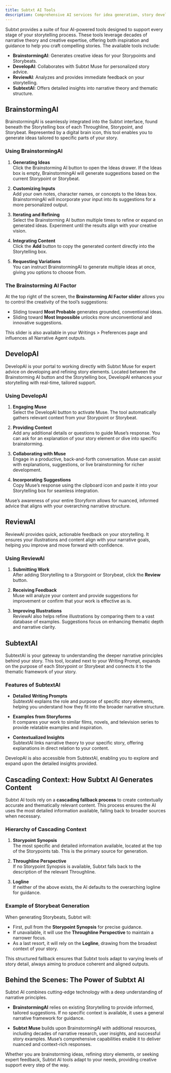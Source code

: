 ```yaml
---
title: Subtxt AI Tools
description: Comprehensive AI services for idea generation, story development, and analysis
---
```


Subtxt provides a suite of four AI-powered tools designed to support every stage of your storytelling process. These tools leverage decades of narrative theory and creative expertise, offering both inspiration and guidance to help you craft compelling stories. The available tools include:

- **BrainstormingAI**: Generates creative ideas for your Storypoints and Storybeats.  
- **DevelopAI**: Collaborates with Subtxt Muse for personalized story advice.  
- **ReviewAI**: Analyzes and provides immediate feedback on your storytelling.  
- **SubtextAI**: Offers detailed insights into narrative theory and thematic structure.

## BrainstormingAI  

BrainstormingAI is seamlessly integrated into the Subtxt interface, found beneath the Storytelling box of each Throughline, Storypoint, and Storybeat. Represented by a digital brain icon, this tool enables you to generate ideas tailored to specific parts of your story.  

### Using BrainstormingAI  

1. **Generating Ideas**  
   Click the Brainstorming AI button to open the Ideas drawer. If the Ideas box is empty, BrainstormingAI will generate suggestions based on the current Storypoint or Storybeat.  

2. **Customizing Inputs**  
   Add your own notes, character names, or concepts to the Ideas box. BrainstormingAI will incorporate your input into its suggestions for a more personalized output.  

3. **Iterating and Refining**  
   Select the Brainstorming AI button multiple times to refine or expand on generated ideas. Experiment until the results align with your creative vision.  

4. **Integrating Content**  
   Click the **Add** button to copy the generated content directly into the Storytelling box.  

5. **Requesting Variations**  
   You can instruct BrainstormingAI to generate multiple ideas at once, giving you options to choose from.  

### The Brainstorming AI Factor  

At the top right of the screen, the **Brainstorming AI Factor slider** allows you to control the creativity of the tool’s suggestions:  
- Sliding toward **Most Probable** generates grounded, conventional ideas.  
- Sliding toward **Most Impossible** unlocks more unconventional and innovative suggestions.  

This slider is also available in your Writings > Preferences page and influences all Narrative Agent outputs.  

## DevelopAI  

DevelopAI is your portal to working directly with Subtxt Muse for expert advice on developing and refining story elements. Located between the Brainstorming AI button and the Storytelling box, DevelopAI enhances your storytelling with real-time, tailored support.  

### Using DevelopAI  

1. **Engaging Muse**  
   Select the DevelopAI button to activate Muse. The tool automatically gathers relevant context from your Storypoint or Storybeat.  

2. **Providing Context**  
   Add any additional details or questions to guide Muse’s response. You can ask for an explanation of your story element or dive into specific brainstorming.  

3. **Collaborating with Muse**  
   Engage in a productive, back-and-forth conversation. Muse can assist with explanations, suggestions, or live brainstorming for richer development.  

4. **Incorporating Suggestions**  
   Copy Muse’s response using the clipboard icon and paste it into your Storytelling box for seamless integration.  

Muse’s awareness of your entire Storyform allows for nuanced, informed advice that aligns with your overarching narrative structure.  

## ReviewAI  

ReviewAI provides quick, actionable feedback on your storytelling. It ensures your illustrations and content align with your narrative goals, helping you improve and move forward with confidence.  

### Using ReviewAI  

1. **Submitting Work**  
   After adding Storytelling to a Storypoint or Storybeat, click the **Review** button.  

2. **Receiving Feedback**  
   Muse will analyze your content and provide suggestions for improvement or confirm that your work is effective as is.  

3. **Improving Illustrations**  
   ReviewAI also helps refine illustrations by comparing them to a vast database of examples. Suggestions focus on enhancing thematic depth and narrative clarity.  
   
## SubtextAI  

SubtextAI is your gateway to understanding the deeper narrative principles behind your story. This tool, located next to your Writing Prompt, expands on the purpose of each Storypoint or Storybeat and connects it to the thematic framework of your story.  

### Features of SubtextAI  

- **Detailed Writing Prompts**  
  SubtextAI explains the role and purpose of specific story elements, helping you understand how they fit into the broader narrative structure.  

- **Examples from Storyforms**  
  It compares your work to similar films, novels, and television series to provide relatable examples and inspiration.  

- **Contextualized Insights**  
  SubtextAI links narrative theory to your specific story, offering explanations in direct relation to your content.  

DevelopAI is also accessible from SubtextAI, enabling you to explore and expand upon the detailed insights provided.  

## Cascading Context: How Subtxt AI Generates Content  

Subtxt AI tools rely on a **cascading fallback process** to create contextually accurate and thematically relevant content. This process ensures the AI uses the most detailed information available, falling back to broader sources when necessary.

### Hierarchy of Cascading Context  

1. **Storypoint Synopsis**  
   The most specific and detailed information available, located at the top of the Storypoints tab. This is the primary source for generation.  

2. **Throughline Perspective**  
   If no Storypoint Synopsis is available, Subtxt falls back to the description of the relevant Throughline.  

3. **Logline**  
   If neither of the above exists, the AI defaults to the overarching logline for guidance.  

### Example of Storybeat Generation  

When generating Storybeats, Subtxt will:  
- First, pull from the **Storypoint Synopsis** for precise guidance.  
- If unavailable, it will use the **Throughline Perspective** to maintain a narrower focus.  
- As a last resort, it will rely on the **Logline**, drawing from the broadest context of your story.  

This structured fallback ensures that Subtxt tools adapt to varying levels of story detail, always aiming to produce coherent and aligned outputs.  

## Behind the Scenes: The Power of Subtxt AI  

Subtxt AI combines cutting-edge technology with a deep understanding of narrative principles.  

- **BrainstormingAI** relies on existing Storytelling to provide informed, tailored suggestions. If no specific context is available, it uses a general narrative framework for guidance.  

- **Subtxt Muse** builds upon BrainstormingAI with additional resources, including decades of narrative research, user insights, and successful story examples. Muse’s comprehensive capabilities enable it to deliver nuanced and context-rich responses.  

Whether you are brainstorming ideas, refining story elements, or seeking expert feedback, Subtxt AI tools adapt to your needs, providing creative support every step of the way.